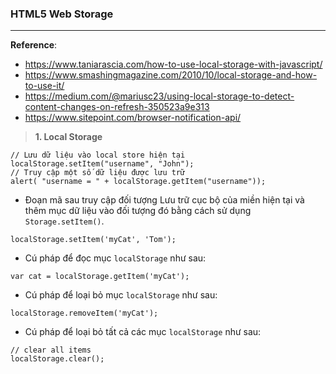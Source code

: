 ### HTML5 Web Storage
---
**Reference**: 
- https://www.taniarascia.com/how-to-use-local-storage-with-javascript/
- https://www.smashingmagazine.com/2010/10/local-storage-and-how-to-use-it/
- https://medium.com/@mariusc23/using-local-storage-to-detect-content-changes-on-refresh-350523a9e313
- https://www.sitepoint.com/browser-notification-api/

> **1. Local Storage**

```javascripts
// Lưu dữ liệu vào local store hiện tại
localStorage.setItem("username", "John");
// Truy cập một số dữ liệu được lưu trữ
alert( "username = " + localStorage.getItem("username"));
```

- Đoạn mã sau truy cập đối tượng Lưu trữ cục bộ của miền hiện tại và thêm mục dữ liệu vào đối tượng đó bằng cách sử dụng ```Storage.setItem()```.

```javascripts
localStorage.setItem('myCat', 'Tom');
```

- Cú pháp để đọc mục ```localStorage``` như sau:

```javascripts
var cat = localStorage.getItem('myCat');
```

- Cú pháp để loại bỏ mục ```localStorage``` như sau:

```javascripts
localStorage.removeItem('myCat');
```

- Cú pháp để loại bỏ tất cả các mục ```localStorage``` như sau:

```javascripts
// clear all items
localStorage.clear();
```

